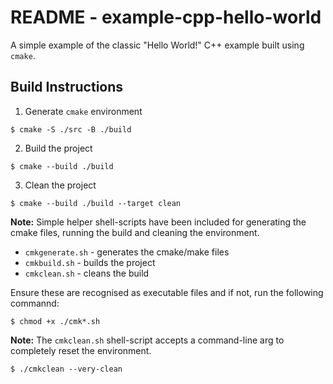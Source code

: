 # README - example-cpp-hello-world

A simple example of the classic "Hello World!" C++ example built using `cmake`. 

## Build Instructions

1. Generate `cmake` environment
```
$ cmake -S ./src -B ./build
```

2. Build the project
```
$ cmake --build ./build
```

3. Clean the project
```
$ cmake --build ./build --target clean
```


**Note:** Simple helper shell-scripts have been included for generating the cmake files, running the build and cleaning the environment. 

* `cmkgenerate.sh` - generates the cmake/make files
* `cmkbuild.sh` - builds the project
* `cmkclean.sh` - cleans the build

Ensure these are recognised as executable files and if not, run the following commannd:
```
$ chmod +x ./cmk*.sh
```

**Note:** The `cmkclean.sh` shell-script accepts a command-line arg to completely reset the environment.

```
$ ./cmkclean --very-clean
```
